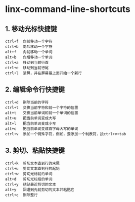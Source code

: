 # linx-command-line-shortcuts

## 1. 移动光标快捷键

```text
ctrl+f  向前移动一个字符
ctrl+b  向后移动一个字符
alt+f   向前移动一个单词
alt+b   向后移动一个单词
ctrl+a  移动到当前行首
ctrl+e  移动到当前行尾
ctrl+l  清屏，并在屏幕最上面开始一个新行
```

## 2. 编辑命令行快捷键

```text
ctrl+d  删除当前的字符
ctrl+t  交换当前字符和前一个字符的位置
alt+t   交换当前单词和前一个单词的位置
alt+u   把当前单词变成大写
alt+l   把当前单词变成小写
alt+c   把当前单词变成首字母大写的单词
ctrl+v  添加一个特殊字符，例如，要添加一个制表符，按ctrl+v+tab
```

## 3. 剪切、粘贴快捷键

```test
ctrl+k  剪切文本直到行的末尾
ctrl+u  剪切文本直到行的起始
ctrl+w  剪切光标前的单词
alt+d   剪切光标后的单词
ctrl+y  粘贴最近剪切的文本
alt+y   回退到先前剪切的文本并粘贴它
ctrl+c  删除整行
```
